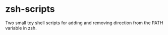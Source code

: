 # zsh-scripts
Two small toy shell scripts for adding and removing direction from the PATH variable in zsh.
